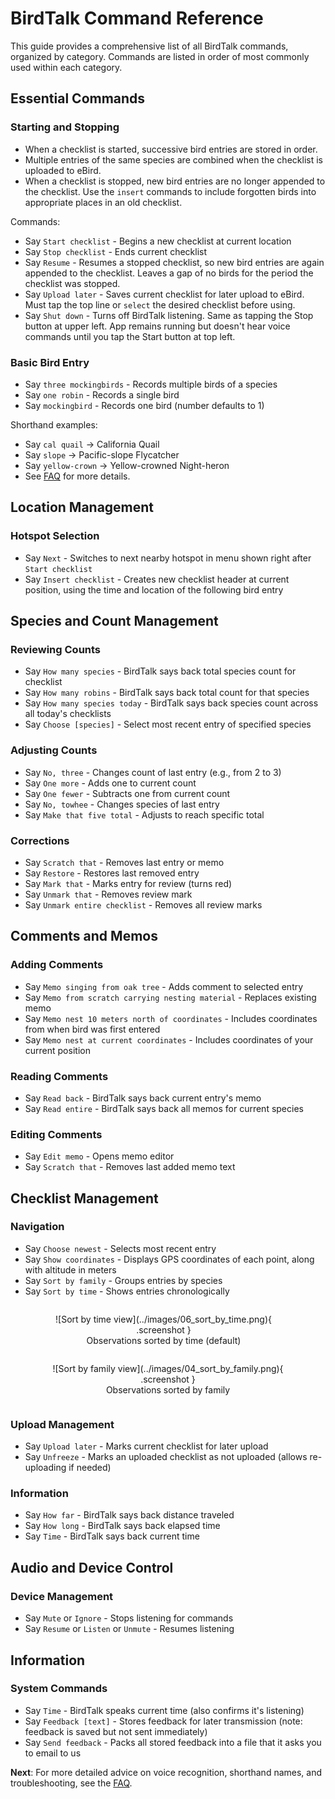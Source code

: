 # BirdTalk Command Reference

This guide provides a comprehensive list of all BirdTalk commands, organized by category. Commands are listed in order of most commonly used within each category.

## Essential Commands

### Starting and Stopping

- When a checklist is started, successive bird entries are stored in order.
- Multiple entries of the same species are combined when the checklist is uploaded to eBird.
- When a checklist is stopped, new bird entries are no longer appended to the checklist.  Use the `insert` commands to include forgotten birds into appropriate places in an old checklist.

Commands:

- Say `Start checklist` - Begins a new checklist at current location
- Say `Stop checklist` - Ends current checklist
- Say `Resume` - Resumes a stopped checklist, so new bird entries are again appended to the checklist.  Leaves a gap of no birds for the period the checklist was stopped.
- Say `Upload later` - Saves current checklist for later upload to eBird.  Must tap the top line or `select` the desired checklist before using.
- Say `Shut down` - Turns off BirdTalk listening.  Same as tapping the Stop button at upper left.  App remains running but doesn't hear voice commands until you tap the Start button at top left.

### Basic Bird Entry

- Say `three mockingbirds` - Records multiple birds of a species
- Say `one robin` - Records a single bird
- Say `mockingbird` - Records one bird (number defaults to 1)

Shorthand examples:

- Say `cal quail` → California Quail
- Say `slope` → Pacific-slope Flycatcher
- Say `yellow-crown` → Yellow-crowned Night-heron
- See [FAQ](../faq.md) for more details.

## Location Management

### Hotspot Selection

- Say `Next` - Switches to next nearby hotspot in menu shown right after `Start checklist`
- Say `Insert checklist` - Creates new checklist header at current position, using the time and location of the following bird entry

## Species and Count Management

### Reviewing Counts

- Say `How many species` - BirdTalk says back total species count for checklist
- Say `How many robins` - BirdTalk says back total count for that species
- Say `How many species today` - BirdTalk says back species count across all today's checklists
- Say `Choose [species]` - Select most recent entry of specified species

### Adjusting Counts

- Say `No, three` - Changes count of last entry (e.g., from 2 to 3)
- Say `One more` - Adds one to current count
- Say `One fewer` - Subtracts one from current count
- Say `No, towhee` - Changes species of last entry
- Say `Make that five total` - Adjusts to reach specific total

### Corrections

- Say `Scratch that` - Removes last entry or memo
- Say `Restore` - Restores last removed entry
- Say `Mark that` - Marks entry for review (turns red)
- Say `Unmark that` - Removes review mark
- Say `Unmark entire checklist` - Removes all review marks

## Comments and Memos

### Adding Comments

- Say `Memo singing from oak tree` - Adds comment to selected entry
- Say `Memo from scratch carrying nesting material` - Replaces existing memo
- Say `Memo nest 10 meters north of coordinates` - Includes coordinates from when bird was first entered
- Say `Memo nest at current coordinates` - Includes coordinates of your current position

### Reading Comments

- Say `Read back` - BirdTalk says back current entry's memo
- Say `Read entire` - BirdTalk says back all memos for current species

### Editing Comments

- Say `Edit memo` - Opens memo editor
- Say `Scratch that` - Removes last added memo text

## Checklist Management

### Navigation

- Say `Choose newest` - Selects most recent entry
- Say `Show coordinates` - Displays GPS coordinates of each point, along with altitude in meters
- Say `Sort by family` - Groups entries by species
- Say `Sort by time` - Shows entries chronologically

<div style="text-align: center" markdown>
<div style="display: inline-block; margin-right: 1em" markdown>
<figure markdown>
  ![Sort by time view](../images/06_sort_by_time.png){ .screenshot }
  <figcaption>Observations sorted by time (default)</figcaption>
</figure>
</div>
<div style="display: inline-block" markdown>
<figure markdown>
  ![Sort by family view](../images/04_sort_by_family.png){ .screenshot }
  <figcaption>Observations sorted by family</figcaption>
</figure>
</div>
</div>


### Upload Management

- Say `Upload later` - Marks current checklist for later upload
- Say `Unfreeze` - Marks an uploaded checklist as not uploaded (allows re-uploading if needed)

### Information

- Say `How far` - BirdTalk says back distance traveled
- Say `How long` - BirdTalk says back elapsed time
- Say `Time` - BirdTalk says back current time

## Audio and Device Control

### Device Management

- Say `Mute` or `Ignore` - Stops listening for commands
- Say `Resume` or `Listen` or `Unmute` - Resumes listening

## Information

### System Commands

- Say `Time` - BirdTalk speaks current time (also confirms it's listening)
- Say `Feedback [text]` - Stores feedback for later transmission (note: feedback is saved but not sent immediately)
- Say `Send feedback` - Packs all stored feedback into a file that it asks you to email to us

**Next**: For more detailed advice on voice recognition, shorthand names, and troubleshooting, see the [FAQ](../faq.md).
